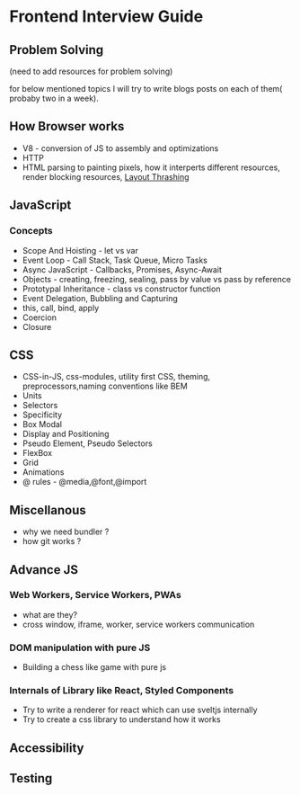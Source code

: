 # Frontend Interview Guide

## Problem Solving

(need to add resources for problem solving)

for below mentioned topics I will try to write blogs posts on each of them( probaby two in a week).

## How Browser works

- V8 - conversion of JS to assembly and optimizations
- HTTP
- HTML parsing to painting pixels, how it interperts different resources, render blocking resources, [Layout Thrashing](https://gist.github.com/paulirish/5d52fb081b3570c81e3a)

## JavaScript

### Concepts

- Scope And Hoisting - let vs var
- Event Loop - Call Stack, Task Queue, Micro Tasks
- Async JavaScript - Callbacks, Promises, Async-Await
- Objects - creating, freezing, sealing, pass by value vs pass by reference
- Prototypal Inheritance - class vs constructor function
- Event Delegation, Bubbling and Capturing
- this, call, bind, apply
- Coercion
- Closure

## CSS

- CSS-in-JS, css-modules, utility first CSS, theming, preprocessors,naming conventions like BEM
- Units
- Selectors
- Specificity
- Box Modal
- Display and Positioning
- Pseudo Element, Pseudo Selectors
- FlexBox
- Grid
- Animations
- @ rules - @media,@font,@import

## Miscellanous

- why we need bundler ?
- how git works ?

## Advance JS

### Web Workers, Service Workers, PWAs

- what are they?
- cross window, iframe, worker, service workers communication

### DOM manipulation with pure JS

- Building a chess like game with pure js

### Internals of Library like React, Styled Components

- Try to write a renderer for react which can use sveltjs internally
- Try to create a css library to understand how it works

## Accessibility

## Testing
